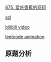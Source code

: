 [875. 爱吃香蕉的珂珂](https://leetcode-cn.com/problems/koko-eating-bananas/)

[azl](https://github.com/azl397985856/leetcod)

[bilibili video]()

[leetcode animation](https://github.com/MisterBooo/LeetCodeAnimation)

## 原题分析